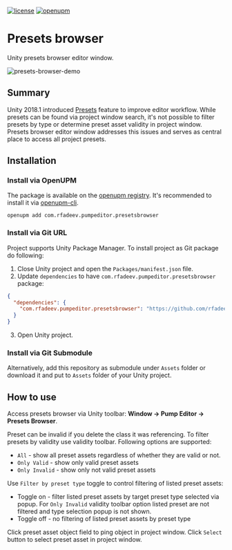 [![license](https://img.shields.io/github/license/rfadeev/presets-browser.svg)](https://github.com/rfadeev/presets-browser/blob/master/LICENSE.md)
[![openupm](https://img.shields.io/npm/v/com.rfadeev.pumpeditor.presetsbrowser?label=openupm&registry_uri=https://package.openupm.com)](https://openupm.com/packages/com.rfadeev.pumpeditor.presetsbrowser/)

# Presets browser
Unity presets browser editor window.

![presets-browser-demo](https://user-images.githubusercontent.com/5451929/47091018-a5792300-d256-11e8-8ee2-3a5d3f40ee70.gif)

## Summary
Unity 2018.1 introduced [Presets](https://docs.unity3d.com/2018.1/Documentation/ScriptReference/Presets.Preset.html) feature
to improve editor workflow. While presets can be found via project window search, it's not possible to filter presets by type or
determine preset asset validity in project window. Presets browser editor window addresses this issues and serves as central
place to access all project presets.

## Installation

### Install via OpenUPM

The package is available on the [openupm registry](https://openupm.com). It's recommended to install it via [openupm-cli](https://github.com/openupm/openupm-cli).

```
openupm add com.rfadeev.pumpeditor.presetsbrowser
```

### Install via Git URL

Project supports Unity Package Manager. To install project as Git package do following:
1. Close Unity project and open the `Packages/manifest.json` file.
2. Update `dependencies` to have `com.rfadeev.pumpeditor.presetsbrowser` package:
```json
{
  "dependencies": {
    "com.rfadeev.pumpeditor.presetsbrowser": "https://github.com/rfadeev/presets-browser.git"
  }
}
```
3. Open Unity project.

### Install via Git Submodule

Alternatively, add this repository as submodule under `Assets` folder or download it and put to `Assets` folder of your Unity project. 


## How to use
Access presets browser via Unity toolbar: **Window -> Pump Editor -> Presets Browser**.

Preset can be invalid if you delete the class it was referencing. To filter presets by validity use validity toolbar.
Following options are supported:
* `All` - show all preset assets regardless of whether they are valid or not.
* `Only Valid` - show only valid preset assets
* `Only Invalid` - show only not valid preset assets

Use `Filter by preset type` toggle to control filtering of listed preset assets:
* Toggle on - filter listed preset assets by target preset type selected via popup. For `Only Invalid` validity toolbar option
listed preset are not filtered and type selection popup is not shown.
* Toggle off - no filtering of listed preset assets by preset type

Click preset asset object field to ping object in project window. Click `Select` button to select preset asset in project window.

